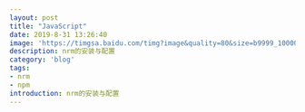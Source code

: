 ```yaml
---
layout: post
title: "JavaScript"
date: 2019-8-31 13:26:40
image: 'https://timgsa.baidu.com/timg?image&quality=80&size=b9999_10000&sec=1567052365369&di=0312ebcfd4ff246fbd6d05167d0028b0&imgtype=0&src=http%3A%2F%2Fstatic.open-open.com%2Fnews%2FuploadImg%2F20150930%2F20150930102200_733.png'
description: nrm的安装与配置
category: 'blog'
tags:
- nrm
- npm
introduction: nrm的安装与配置
---
```








